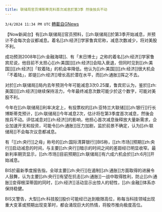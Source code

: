 ```yaml
---
title: 联储局官员博斯蒂克料首次减息於第3季 然後按兵不动
---
```

`3/4/2024 11:34 PM UTC` [轉載自GNews](https://gnews.org/articles/2365051)

【Now新闻台】有[[zh:联储局]]官员预料，[[zh:联储局]]於第3季开始减息，并预计不会每次会议都减息。着名[[zh:经济]]学家鲁宾尼称，减息次数减少，将对美股不利。

成功预测2008年[[zh:金融海啸]]、有「末日博士」之称的着名[[zh:经济]]学家鲁宾尼说，他目前不太担心[[zh:美国]][[zh:经济]]会陷入衰退，但同时见到[[zh:美国]][[zh:经济]]「软着陆」的机会率降低。他认为[[zh:美国]][[zh:经济]]很大机会「不着陆」，即是[[zh:经济]]增长高於潜在水平，而[[zh:通胀]]挥之不去。

对於[[zh:联储局]]局内去年预测今年可能减息3次0.25厘，鲁宾尼认为，鉴於[[zh:美国]][[zh:经济]]继续保持活力，今年最终减息次数可能少於这个数字，可能对美股不利。

今年在[[zh:联储局]]利率决定上，有投票权的[[zh:亚特兰大联储]][[zh:银行]]行长博斯蒂克预计，[[zh:联储局]]今年减息2次，估计将在第3季度首次减息，然後会按兵不动。评估减息对[[zh:经济]]的影响，他担心首次减息後释放大量新需求，企业加速开支和投资，可能令[[zh:通胀]]压力加剧，监於前景不确定，认为[[zh:联储局]]不会每次议息都减息。

有「[[zh:央行]]之母」称号的[[zh:国际清算银行]]BIS称，[[zh:市场]]预期[[zh:央行]]启动减息的时间，与主要[[zh:央行]]暗示的时间之间的差距经已明显收窄。最新利率期货显示，[[zh:市场]]目前预期[[zh:联储局]]有六成六机会於[[zh:6月]]开始减息。

BIS於最新季度报告指，全球主要[[zh:央行]]在遏制[[zh:通胀]]方面取得的进展令人鼓舞，认为主要[[zh:央行]]有望在抗击[[zh:通胀]]一战中取得胜利，防止[[zh:通胀]]变得根深蒂固的同时，[[zh:经济]]活动显示出惊人的韧性，[[zh:金融]]体系亦保持稳健。

BIS又警告，大型[[zh:科技股]]股价可能经已达到极限高位，称每当科技领域出现重大变革或预期出现变革时，都会涌现巨大的热情，将股市推向极度高位。
